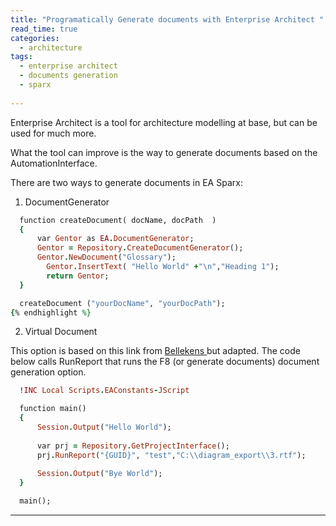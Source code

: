 ```yaml
---
title: "Programatically Generate documents with Enterprise Architect "
read_time: true
categories:  
  - architecture
tags:
  - enterprise architect
  - documents generation
  - sparx
  
---
```


Enterprise Architect is a tool for architecture modelling at base, but can be used for much more.

What the tool can improve is the way to generate documents based on the AutomationInterface.

There are two ways to generate documents in EA Sparx:
1)  DocumentGenerator
```ruby
  function createDocument( docName, docPath  )
  {
      var Gentor as EA.DocumentGenerator;
      Gentor = Repository.CreateDocumentGenerator();
      Gentor.NewDocument("Glossary");    
	    Gentor.InsertText( "Hello World" +"\n","Heading 1");		
	    return Gentor; 
  }

  createDocument ("yourDocName", "yourDocPath");
{% endhighlight %}
```
2)  Virtual Document 

This option is based on this link from <a href="https://bellekens.com/2015/11/12/tutorial-generate-complex-documents-from-enterprise-architect-with-a-two-step-semi-automated-approach/" target="_blank"> Bellekens </a>
but adapted.
The code below calls RunReport that runs the F8 (or generate documents) document generation option.
```ruby
  !INC Local Scripts.EAConstants-JScript

  function main()
  {	
	  Session.Output("Hello World");
	
	  var prj = Repository.GetProjectInterface();
	  prj.RunReport("{GUID}", "test","C:\\diagram_export\\3.rtf");
	
	  Session.Output("Bye World");
  }

  main();

```

---
